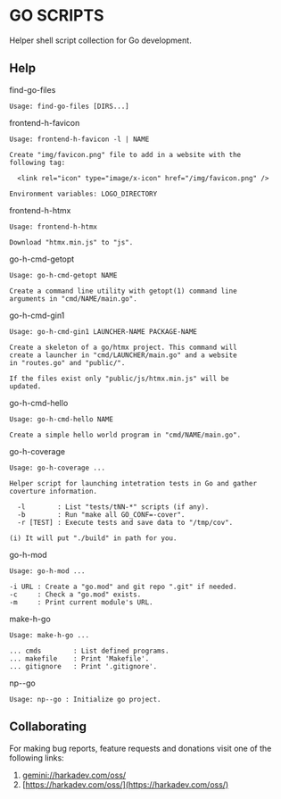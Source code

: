 GO SCRIPTS
============

Helper shell script collection for Go development.

## Help

find-go-files

    Usage: find-go-files [DIRS...]

frontend-h-favicon

    Usage: frontend-h-favicon -l | NAME
    
    Create "img/favicon.png" file to add in a website with the
    following tag:
    
      <link rel="icon" type="image/x-icon" href="/img/favicon.png" />
    
    Environment variables: LOGO_DIRECTORY

frontend-h-htmx

    Usage: frontend-h-htmx
    
    Download "htmx.min.js" to "js".

go-h-cmd-getopt

    Usage: go-h-cmd-getopt NAME
    
    Create a command line utility with getopt(1) command line
    arguments in "cmd/NAME/main.go".

go-h-cmd-gin1

    Usage: go-h-cmd-gin1 LAUNCHER-NAME PACKAGE-NAME
    
    Create a skeleton of a go/htmx project. This command will
    create a launcher in "cmd/LAUNCHER/main.go" and a website
    in "routes.go" and "public/".
    
    If the files exist only "public/js/htmx.min.js" will be
    updated.

go-h-cmd-hello

    Usage: go-h-cmd-hello NAME
    
    Create a simple hello world program in "cmd/NAME/main.go".

go-h-coverage

    Usage: go-h-coverage ...
    
    Helper script for launching intetration tests in Go and gather
    coverture information.
    
      -l        : List "tests/tNN-*" scripts (if any).
      -b        : Run "make all GO_CONF=-cover".
      -r [TEST] : Execute tests and save data to "/tmp/cov". 
                  
    (i) It will put "./build" in path for you.

go-h-mod

    Usage: go-h-mod ...
    
    -i URL : Create a "go.mod" and git repo ".git" if needed.
    -c     : Check a "go.mod" exists.
    -m     : Print current module's URL.
    

make-h-go

    Usage: make-h-go ...
    
    ... cmds        : List defined programs.
    ... makefile    : Print 'Makefile'.
    ... gitignore   : Print '.gitignore'.

np--go

    Usage: np--go : Initialize go project.

## Collaborating

For making bug reports, feature requests and donations visit
one of the following links:

1. [gemini://harkadev.com/oss/](gemini://harkadev.com/oss/)
2. [https://harkadev.com/oss/](https://harkadev.com/oss/)
